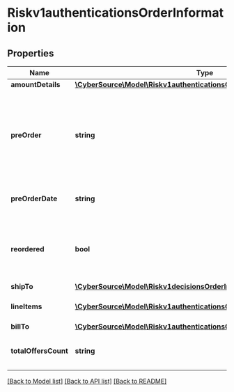 # Riskv1authenticationsOrderInformation

## Properties
Name | Type | Description | Notes
------------ | ------------- | ------------- | -------------
**amountDetails** | [**\CyberSource\Model\Riskv1authenticationsOrderInformationAmountDetails**](Riskv1authenticationsOrderInformationAmountDetails.md) |  | [optional] 
**preOrder** | **string** | Indicates whether cardholder is placing an order with a future availability or release date. This field can contain one of these values: - MERCHANDISE_AVAILABLE: Merchandise available - FUTURE_AVAILABILITY: Future availability | [optional] 
**preOrderDate** | **string** | Expected date that a pre-ordered purchase will be available. Format: YYYYMMDD | [optional] 
**reordered** | **bool** | Indicates whether the cardholder is reordering previously purchased merchandise. This field can contain one of these values: - false: First time ordered - true: Reordered | [optional] 
**shipTo** | [**\CyberSource\Model\Riskv1decisionsOrderInformationShipTo**](Riskv1decisionsOrderInformationShipTo.md) |  | [optional] 
**lineItems** | [**\CyberSource\Model\Riskv1authenticationsOrderInformationLineItems[]**](Riskv1authenticationsOrderInformationLineItems.md) | This array contains detailed information about individual products in the order. | [optional] 
**billTo** | [**\CyberSource\Model\Riskv1authenticationsOrderInformationBillTo**](Riskv1authenticationsOrderInformationBillTo.md) |  | [optional] 
**totalOffersCount** | **string** | Total number of articles/items in the order as a numeric decimal count. Possible values: 00 - 99 | [optional] 

[[Back to Model list]](../README.md#documentation-for-models) [[Back to API list]](../README.md#documentation-for-api-endpoints) [[Back to README]](../README.md)



